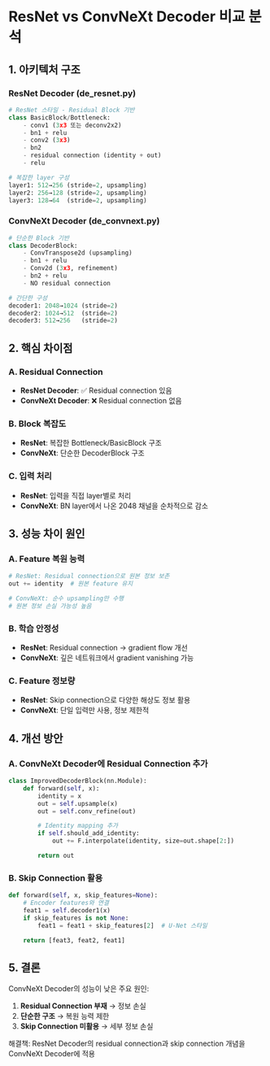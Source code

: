 # ResNet vs ConvNeXt Decoder 비교 분석

## 1. 아키텍처 구조

### ResNet Decoder (de_resnet.py)
```python
# ResNet 스타일 - Residual Block 기반
class BasicBlock/Bottleneck:
    - conv1 (3x3 또는 deconv2x2)
    - bn1 + relu
    - conv2 (3x3)
    - bn2
    - residual connection (identity + out)
    - relu

# 복잡한 layer 구성
layer1: 512→256 (stride=2, upsampling)
layer2: 256→128 (stride=2, upsampling)
layer3: 128→64  (stride=2, upsampling)
```

### ConvNeXt Decoder (de_convnext.py)
```python
# 단순한 Block 기반
class DecoderBlock:
    - ConvTranspose2d (upsampling)
    - bn1 + relu
    - Conv2d (3x3, refinement)
    - bn2 + relu
    - NO residual connection

# 간단한 구성
decoder1: 2048→1024 (stride=2)
decoder2: 1024→512  (stride=2)
decoder3: 512→256   (stride=2)
```

## 2. 핵심 차이점

### A. Residual Connection
- **ResNet Decoder**: ✅ Residual connection 있음
- **ConvNeXt Decoder**: ❌ Residual connection 없음

### B. Block 복잡도
- **ResNet**: 복잡한 Bottleneck/BasicBlock 구조
- **ConvNeXt**: 단순한 DecoderBlock 구조

### C. 입력 처리
- **ResNet**: 입력을 직접 layer별로 처리
- **ConvNeXt**: BN layer에서 나온 2048 채널을 순차적으로 감소

## 3. 성능 차이 원인

### A. Feature 복원 능력
```python
# ResNet: Residual connection으로 원본 정보 보존
out += identity  # 원본 feature 유지

# ConvNeXt: 순수 upsampling만 수행
# 원본 정보 손실 가능성 높음
```

### B. 학습 안정성
- **ResNet**: Residual connection → gradient flow 개선
- **ConvNeXt**: 깊은 네트워크에서 gradient vanishing 가능

### C. Feature 정보량
- **ResNet**: Skip connection으로 다양한 해상도 정보 활용
- **ConvNeXt**: 단일 입력만 사용, 정보 제한적

## 4. 개선 방안

### A. ConvNeXt Decoder에 Residual Connection 추가
```python
class ImprovedDecoderBlock(nn.Module):
    def forward(self, x):
        identity = x
        out = self.upsample(x)
        out = self.conv_refine(out)

        # Identity mapping 추가
        if self.should_add_identity:
            out += F.interpolate(identity, size=out.shape[2:])

        return out
```

### B. Skip Connection 활용
```python
def forward(self, x, skip_features=None):
    # Encoder features와 연결
    feat1 = self.decoder1(x)
    if skip_features is not None:
        feat1 = feat1 + skip_features[2]  # U-Net 스타일

    return [feat3, feat2, feat1]
```

## 5. 결론

ConvNeXt Decoder의 성능이 낮은 주요 원인:
1. **Residual Connection 부재** → 정보 손실
2. **단순한 구조** → 복원 능력 제한
3. **Skip Connection 미활용** → 세부 정보 손실

해결책: ResNet Decoder의 residual connection과 skip connection 개념을 ConvNeXt Decoder에 적용